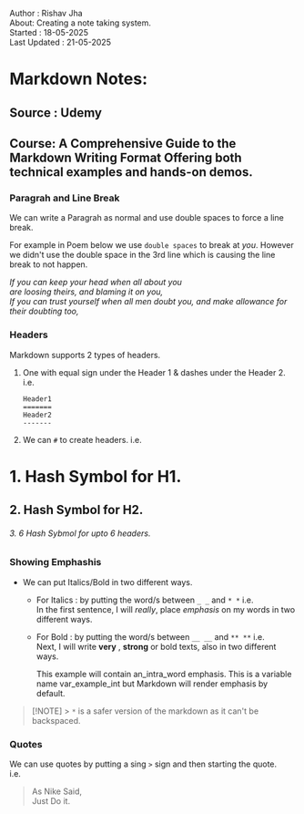 Author : Rishav Jha  
About: Creating a note taking system.  
Started : 18-05-2025  
Last Updated : 21-05-2025

# Markdown Notes:

## Source : Udemy

## Course: A Comprehensive Guide to the Markdown Writing Format Offering both technical examples and hands-on demos.

### Paragrah and Line Break

We can write a Paragrah as normal and use double spaces to force a line break.

For example in Poem below we use `double spaces` to break at _you_. However we didn't use the double space in the 3rd
line which is causing the line break to not happen.

_If you can keep your head when all about you  
are loosing theirs, and blaming it on you,  
If you can trust yourself when all men doubt you,
and make allowance for their doubting too,_

### Headers

Markdown supports 2 types of headers.

1.  One with equal sign under the Header 1 & dashes under the Header 2.  
    i.e.

        Header1
        =======
        Header2
        -------

2.  We can `#` to create headers.
    i.e.

# 1. Hash Symbol for H1.

## 2. Hash Symbol for H2.

###### 3. 6 Hash Sybmol for upto 6 headers.

### Showing Emphashis

- We can put Italics/Bold in two different ways.

  - For Italics : by putting the word/s between `_ _` and `* *`
    i.e.  
    In the first sentence, I will _really_, place _emphasis_ on my words in two different ways.

  - For Bold : by putting the word/s between `__ __` and `** **`
    i.e.  
    Next, I will write **very** , **strong** or bold texts, also in two different ways.

    This example will contain an_intra_word emphasis. This is a variable
    name var_example_int but Markdown will render emphasis by default.

> [!NOTE] > `*` is a safer version of the markdown as it can't be backspaced.

### Quotes

We can use quotes by putting a sing `>` sign and then starting the quote.  
i.e.

> As Nike Said,  
> Just Do it.
